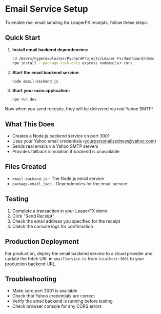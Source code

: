 # Email Service Setup

To enable real email sending for LeaperFX receipts, follow these steps:

## Quick Start

1. **Install email backend dependencies:**
   ```bash
   cd /Users/hyperexploiter/PycharmProjects/Leaper-Fx/dashboard/demo
   npm install --package-lock-only express nodemailer cors
   ```

2. **Start the email backend service:**
   ```bash
   node email-backend.js
   ```

3. **Start your main application:**
   ```bash
   npm run dev
   ```

Now when you send receipts, they will be delivered via real Yahoo SMTP!

## What This Does

- Creates a Node.js backend service on port 3001
- Uses your Yahoo email credentials (yourpersonalizednew@yahoo.com)
- Sends real emails via Yahoo SMTP servers
- Provides fallback simulation if backend is unavailable

## Files Created

- `email-backend.js` - The Node.js email service
- `package-email.json` - Dependencies for the email service

## Testing

1. Complete a transaction in your LeaperFX demo
2. Click "Send Receipt" 
3. Check the email address you specified for the receipt
4. Check the console logs for confirmation

## Production Deployment

For production, deploy the email backend service to a cloud provider and update the fetch URL in `emailService.ts` from `localhost:3001` to your production backend URL.

## Troubleshooting

- Make sure port 3001 is available
- Check that Yahoo credentials are correct
- Verify the email backend is running before testing
- Check browser console for any CORS errors
